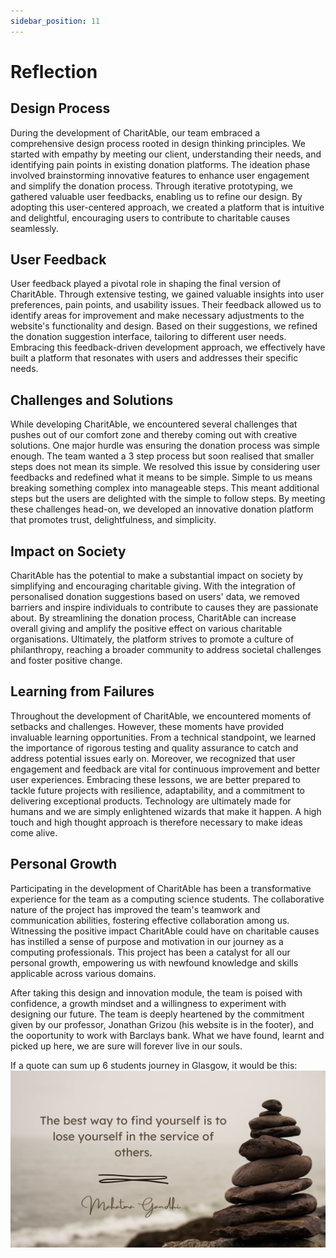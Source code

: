 ```yaml
---
sidebar_position: 11
---
```


# Reflection

## Design Process
During the development of CharitAble, our team embraced a comprehensive design process rooted in design thinking principles. We started with empathy by meeting our client, understanding their needs, and identifying pain points in existing donation platforms. The ideation phase involved brainstorming innovative features to enhance user engagement and simplify the donation process. Through iterative prototyping, we gathered valuable user feedbacks, enabling us to refine our design. By adopting this user-centered approach, we created a platform that is intuitive and delightful, encouraging users to contribute to charitable causes seamlessly.

## User Feedback
User feedback played a pivotal role in shaping the final version of CharitAble. Through extensive testing, we gained valuable insights into user preferences, pain points, and usability issues. Their feedback allowed us to identify areas for improvement and make necessary adjustments to the website's functionality and design. Based on their suggestions, we refined the donation suggestion interface, tailoring to different user needs. Embracing this feedback-driven development approach, we effectively have built a platform that resonates with users and addresses their specific needs.

## Challenges and Solutions
While developing CharitAble, we encountered several challenges that pushes out of our comfort zone and thereby coming out with creative solutions. One major hurdle was ensuring the donation process was simple enough. The team wanted a 3 step process but soon realised that smaller steps does not mean its simple. We resolved this issue by considering user feedbacks and redefined what it means to be simple. Simple to us means breaking something complex into manageable steps. This meant additional steps but the users are delighted with the simple to follow steps. By meeting these challenges head-on, we developed an innovative donation platform that promotes trust, delightfulness, and simplicity.

## Impact on Society
CharitAble has the potential to make a substantial impact on society by simplifying and encouraging charitable giving. With the integration of personalised donation suggestions based on users' data, we removed barriers and inspire individuals to contribute to causes they are passionate about. By streamlining the donation process, CharitAble can increase overall giving and amplify the positive effect on various charitable organisations. Ultimately, the platform strives to promote a culture of philanthropy, reaching a broader community to address societal challenges and foster positive change.
## Learning from Failures
Throughout the development of CharitAble, we encountered moments of setbacks and challenges. However, these moments have provided invaluable learning opportunities. From a technical standpoint, we learned the importance of rigorous testing and quality assurance to catch and address potential issues early on. Moreover, we recognized that user engagement and feedback are vital for continuous improvement and better user experiences. Embracing these lessons, we are better prepared to tackle future projects with resilience, adaptability, and a commitment to delivering exceptional products. Technology are ultimately made for humans and we are simply enlightened wizards that make it happen. A high touch and high thought approach is therefore necessary to make ideas come alive.

## Personal Growth
Participating in the development of CharitAble has been a transformative experience for the team as a computing science students. The collaborative nature of the project has improved the team's teamwork and communication abilities, fostering effective collaboration among us. Witnessing the positive impact CharitAble could have on charitable causes has instilled a sense of purpose and motivation in our journey as a computing professionals. This project has been a catalyst for all our personal growth, empowering us with newfound knowledge and skills applicable across various domains.

After taking this design and innovation module, the team is poised with confidence, a growth mindset and a willingness to experiment with designing our future. The team is deeply heartened by the commitment given by our professor, Jonathan Grizou (his website is in the footer), and the ooportunity to work with Barclays bank. What we have found, learnt and picked up here, we are sure will forever live in our souls.

If a quote can sum up 6 students journey in Glasgow, it would be this:
![Takeaway Quote](../img/ReflectionQuote.png)
